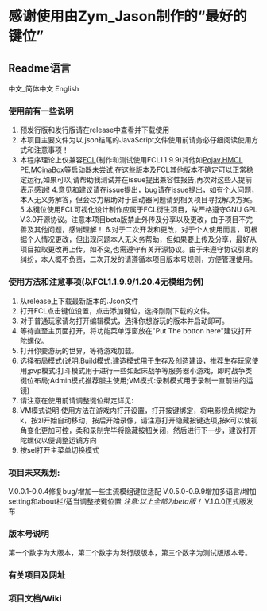 # 感谢使用由Zym_Jason制作的“最好的键位”
## Readme语言
中文_简体中文
English
### 使用前有一些说明
1. 预发行版和发行版请在release中查看并下载使用
2. 本项目主要文件为以.json结尾的JavaScript文件使用前请务必仔细阅读使用方式和注意事项！
3. 本程序理论上仅兼容[FCL](https://github.com/FCL-Team/FoldCraftLauncher)(制作和测试使用FCL1.1.9.9)其他如[Pojav](https://github.com/PojavLauncherTeam/PojavLauncher),[HMCL PE](https://github.com/HMCL-dev/HMCL-PE),[MCinaBox](https://github.com/AOF-Dev/MCinaBox)等启动器未尝试,在这些版本及FCL其他版本不确定可以正常稳定运行,如果可以,请帮助我测试并在issue提出兼容性报告,再次对这些人提前表示感谢!
4.意见和建议请在issue提出，bug请在issue提出，如有个人问题，本人无义务解答，但会尽力帮助对于启动器问题请到相关项目寻找解决方案。
5.本键位使用FCL可视化设计制作应属于FCL衍生项目，故严格遵守GNU GPL V.3.0开源协议。注意本项目beta版禁止外传及分享以及更改，由于项目不完善及其他问题，感谢理解！
6.对于二次开发和更改，对于个人使用而言，可根据个人情况更改，但出现问题本人无义务帮助，但如果要上传及分享，最好从项目拉取更改再上传，如不变,也需遵守有关开源协议。由于未遵守协议引发的纠纷，本人概不负责，二次开发的请遵循本项目版本号规则，方便管理使用。
### 使用方法和注意事项(以FCL1.1.9.9/1.20.4无模组为例)
1. 从release上下载最新版本的.Json文件
2. 打开FCL点击键位设置，点击添加键位，选择刚刚下载的文件。
3. 对于普通玩家请勿打开编辑模式，选择你想游玩的版本并启动即可。
4. 等待直至主页面打开，将功能菜单浮窗放在"Put The botton here"建议打开陀螺仪。
5. 打开你要游玩的世界，等待游戏加载。
6. 选择布局模式(说明:Build模式:建造模式用于生存及创造建设，推荐生存玩家使用;pvp模式:打斗模式用于进行一些如起床战争等服务器小游戏，即时战争类键位布局;Admin模式推荐服主使用;VM模式:录制模式用于录制一直前进的运镜)
7. 请注意在使用前请调整键位绑定详见:
8. VM模式说明:使用方法在游戏内打开设置，打开按键绑定，将电影视角绑定为k，按zl开始自动移动，按后开始录像，请注意打开隐藏按键选项,按k可以使视角变化更加可控，柔和录制完毕将隐藏按钮关闭，然后进行下一步，建议打开陀螺仪以便调整运镜方向
9. 按sel打开主菜单切换模式
### 项目未来规划:
V.0.0.1-0.0.4修复bug/增加一些主流模组键位适配
V.0.5.0-0.9.9增加多语言/增加setting和about栏/适当调整按键位置
_注意:以上全部为beta版！_
V.1.0.0正式版发布
### 版本号说明
第一个数字为大版本，第二个数字为发行版版本，第三个数字为测试版版本号。
### 有关项目及网址




### 项目文档/Wiki
